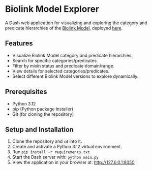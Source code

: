 # Biolink Model Explorer

A Dash web application for visualizing and exploring the category and predicate hierarchies of the [Biolink Model](https://biolink.github.io/biolink-model/), deployed [here](https://biolink-explorer-app-286f906f6294.herokuapp.com/).

## Features

* Visualize Biolink Model category and predicate hierarchies.
* Search for specific categories/predicates.
* Filter by mixin status and predicate domain/range.
* View details for selected categories/predicates.
* Select different Biolink Model versions to explore dynamically.

## Prerequisites

* Python 3.12
* pip (Python package installer)
* Git (for cloning the repository)

## Setup and Installation

1.  Clone the repository and `cd` into it.
2.  Create and activate a Python 3.12 virtual environment.
3.  Run `pip install -r requirements.txt`
4.  Start the Dash server with: `python main.py`
5.  View the application in your browser at: http://127.0.0.1:8050
